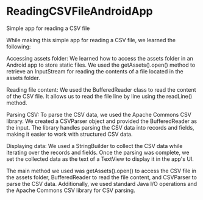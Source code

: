 # ReadingCSVFileAndroidApp
Simple app for reading a CSV file 


While making this simple app for reading a CSV file, we learned the following:

Accessing assets folder: We learned how to access the assets folder in an Android app to store static files. We used the getAssets().open() method to retrieve an InputStream for reading the contents of a file located in the assets folder.

Reading file content: We used the BufferedReader class to read the content of the CSV file. It allows us to read the file line by line using the readLine() method.

Parsing CSV: To parse the CSV data, we used the Apache Commons CSV library. We created a CSVParser object and provided the BufferedReader as the input. The library handles parsing the CSV data into records and fields, making it easier to work with structured CSV data.

Displaying data: We used a StringBuilder to collect the CSV data while iterating over the records and fields. Once the parsing was complete, we set the collected data as the text of a TextView to display it in the app's UI.

The main method we used was getAssets().open() to access the CSV file in the assets folder, BufferedReader to read the file content, and CSVParser to parse the CSV data. Additionally, we used standard Java I/O operations and the Apache Commons CSV library for CSV parsing.
